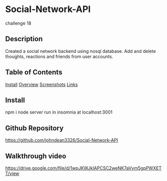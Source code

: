 # Social-Network-API
 challenge 18

## Description
 Created a social network backend using nosql database. Add and delete thoughts, reactions and friends from user accounts.

 ## Table of Contents
 [Install](#install)
[Overview](#overview)
[Screenshots](#screenshots)
[Links](#links)

## Install
npm i
node server
run in insomnia at localhost:3001

## Github Repository
https://github.com/johndean3326/Social-Network-API

## Walkthrough video
https://drive.google.com/file/d/1wpJKWJklAPCSC2weNK7aVym5gpPWXETT/view